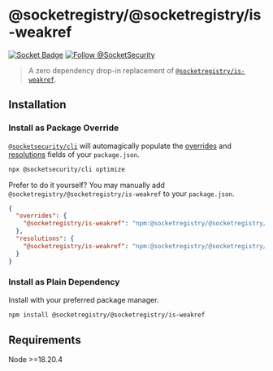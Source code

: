 # @socketregistry/@socketregistry/is-weakref

[![Socket Badge](https://socket.dev/api/badge/npm/package/@socketregistry/@socketregistry/is-weakref)](https://socket.dev/npm/package/@socketregistry/@socketregistry/is-weakref)
[![Follow @SocketSecurity](https://img.shields.io/twitter/follow/SocketSecurity?style=social)](https://twitter.com/SocketSecurity)

> A zero dependency drop-in replacement of
> [`@socketregistry/is-weakref`](https://www.npmjs.com/package/@socketregistry/is-weakref).

## Installation

### Install as Package Override

[`@socketsecurity/cli`](https://www.npmjs.com/package/@socketsecurity/cli) will
automagically populate the
[overrides](https://docs.npmjs.com/cli/v9/configuring-npm/package-json#overrides)
and [resolutions](https://yarnpkg.com/configuration/manifest#resolutions) fields
of your `package.json`.

```sh
npx @socketsecurity/cli optimize
```

Prefer to do it yourself? You may manually add
`@socketregistry/@socketregistry/is-weakref` to your `package.json`.

```json
{
  "overrides": {
    "@socketregistry/is-weakref": "npm:@socketregistry/@socketregistry/is-weakref@^1"
  },
  "resolutions": {
    "@socketregistry/is-weakref": "npm:@socketregistry/@socketregistry/is-weakref@^1"
  }
}
```

### Install as Plain Dependency

Install with your preferred package manager.

```sh
npm install @socketregistry/@socketregistry/is-weakref
```

## Requirements

Node &gt;=18.20.4
